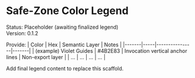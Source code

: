 # Safe-Zone Color Legend

Status: Placeholder (awaiting finalized legend)  
Version: 0.1.2

Provide:
| Color | Hex | Semantic Layer | Notes |
|-------|-----|----------------|-------|
| (example) Violet Guides | #4B2E83 | Invocation vertical anchor lines | Non-export layer |
| ... | ... | ... | ... |

Add final legend content to replace this scaffold.
